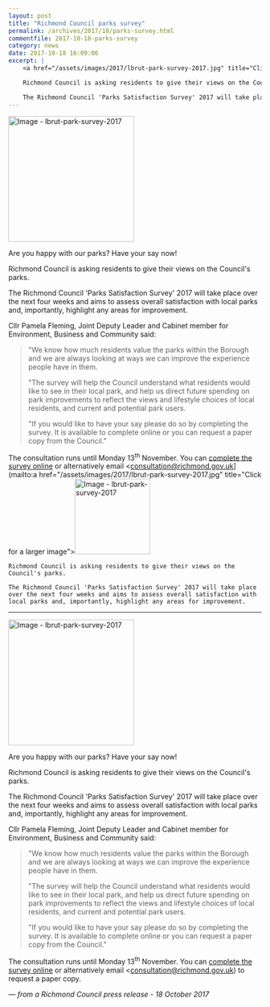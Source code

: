 ```yaml
---
layout: post
title: "Richmond Council parks survey"
permalink: /archives/2017/10/parks-survey.html
commentfile: 2017-10-18-parks-survey
category: news
date: 2017-10-18 16:09:06
excerpt: |
    <a href="/assets/images/2017/lbrut-park-survey-2017.jpg" title="Click for a larger image"><img src="/assets/images/2017/lbrut-park-survey-2017-thumb.jpg" width="150" alt="Image - lbrut-park-survey-2017"  class="photo right"/></a>

    Richmond Council is asking residents to give their views on the Council's parks.

    The Richmond Council 'Parks Satisfaction Survey' 2017 will take place over the next four weeks and aims to assess overall satisfaction with local parks and, importantly, highlight any areas for improvement.
---
```


<a href="/assets/images/2017/lbrut-park-survey-2017.jpg" title="Click for a larger image"><img src="/assets/images/2017/lbrut-park-survey-2017-thumb.jpg" width="250" alt="Image - lbrut-park-survey-2017"  class="photo right"/></a>

Are you happy with our parks? Have your say now!

Richmond Council is asking residents to give their views on the Council's parks.

The Richmond Council 'Parks Satisfaction Survey' 2017 will take place over the next four weeks and aims to assess overall satisfaction with local parks and, importantly, highlight any areas for improvement.

Cllr Pamela Fleming, Joint Deputy Leader and Cabinet member for Environment, Business and Community said:

> "We know how much residents value the parks within the Borough and we are always looking at ways we can improve the experience people have in them.
> 
>  "The survey will help the Council understand what residents would like to see in their local park, and help us direct future spending on park improvements to reflect the views and lifestyle choices of local residents, and current and potential park users.
> 
> "If you would like to have your say please do so by completing the survey. It is available to complete online or you can request a paper copy from the Council."

The consultation runs until Monday 13<sup>th</sup> November. You can [complete the survey online](https://haveyoursay.citizenspace.com/parks-open-spaces/parks-survey-2017/) or alternatively email <consultation@richmond.gov.uk](mailto:a href="/assets/images/2017/lbrut-park-survey-2017.jpg" title="Click for a larger image"><img src="/assets/images/2017/lbrut-park-survey-2017-thumb.jpg" width="150" alt="Image - lbrut-park-survey-2017"  class="photo right"/></a>

    Richmond Council is asking residents to give their views on the Council's parks.

    The Richmond Council 'Parks Satisfaction Survey' 2017 will take place over the next four weeks and aims to assess overall satisfaction with local parks and, importantly, highlight any areas for improvement.
---

<a href="/assets/images/2017/lbrut-park-survey-2017.jpg" title="Click for a larger image"><img src="/assets/images/2017/lbrut-park-survey-2017-thumb.jpg" width="250" alt="Image - lbrut-park-survey-2017"  class="photo right"/></a>

Are you happy with our parks? Have your say now!

Richmond Council is asking residents to give their views on the Council's parks.

The Richmond Council 'Parks Satisfaction Survey' 2017 will take place over the next four weeks and aims to assess overall satisfaction with local parks and, importantly, highlight any areas for improvement.

Cllr Pamela Fleming, Joint Deputy Leader and Cabinet member for Environment, Business and Community said:

> "We know how much residents value the parks within the Borough and we are always looking at ways we can improve the experience people have in them.
> 
>  "The survey will help the Council understand what residents would like to see in their local park, and help us direct future spending on park improvements to reflect the views and lifestyle choices of local residents, and current and potential park users.
> 
> "If you would like to have your say please do so by completing the survey. It is available to complete online or you can request a paper copy from the Council."

The consultation runs until Monday 13<sup>th</sup> November. You can [complete the survey online](https://haveyoursay.citizenspace.com/parks-open-spaces/parks-survey-2017/) or alternatively email <consultation@richmond.gov.uk)
to request a paper copy.

<cite>— from a Richmond Council press release - 18 October 2017</cite>
